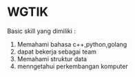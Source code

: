 # WGTIK
Basic skill yang dimiliki :
1. Memahami bahasa c++,python,golang
2. dapat bekerja sebagai team
3. Memahami struktur data
4. menngetahui perkembangan komputer
